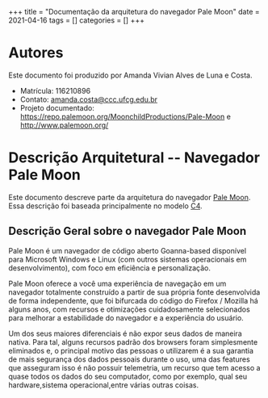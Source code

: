 +++
title = "Documentação da arquitetura do navegador Pale Moon"
date = 2021-04-16
tags = []
categories = []
+++

# Autores

Este documento foi produzido por Amanda Vivian Alves de Luna e Costa.
- Matrícula: 116210896
- Contato: amanda.costa@ccc.ufcg.edu.br
- Projeto documentado: https://repo.palemoon.org/MoonchildProductions/Pale-Moon e http://www.palemoon.org/


# Descrição Arquitetural -- Navegador Pale Moon

Este documento descreve parte da arquitetura do navegador [Pale Moon](http://www.palemoon.org/). Essa descrição foi baseada principalmente no modelo [C4](https://c4model.com/).


## Descrição Geral sobre o navegador Pale Moon

Pale Moon é um navegador de código aberto Goanna-based disponível para Microsoft Windows e Linux (com outros sistemas operacionais em desenvolvimento), com foco em eficiência e personalização.

Pale Moon oferece a você uma experiência de navegação em um navegador totalmente construído a partir de sua própria fonte desenvolvida de forma independente, que foi bifurcada do código do Firefox / Mozilla há alguns anos, com recursos e otimizações cuidadosamente selecionados para melhorar a estabilidade do navegador e a experiência do usuário. 

Um dos seus maiores diferenciais é não expor seus dados de maneira nativa. Para tal, alguns recursos padrão dos browsers foram simplesmente eliminados e, o principal motivo das pessoas o utilizarem é a sua garantia de mais segurança dos dados pessoais durante o uso, uma das features que asseguram isso é não possuir telemetria, um recurso que tem acesso a quase todos os dados do seu computador, como por exemplo, qual seu hardware,sistema operacional,entre várias outras coisas.

